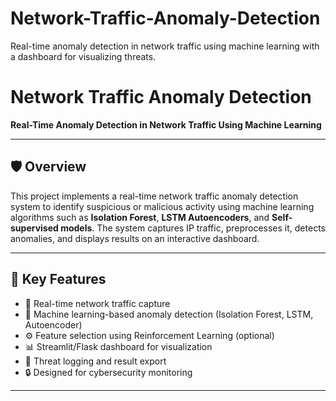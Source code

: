# Network-Traffic-Anomaly-Detection
Real-time anomaly detection in network traffic using machine learning with a dashboard for visualizing threats.
# Network Traffic Anomaly Detection

**Real-Time Anomaly Detection in Network Traffic Using Machine Learning**

---

## 🛡️ Overview

This project implements a real-time network traffic anomaly detection system to identify suspicious or malicious activity using machine learning algorithms such as **Isolation Forest**, **LSTM Autoencoders**, and **Self-supervised models**. The system captures IP traffic, preprocesses it, detects anomalies, and displays results on an interactive dashboard.

---

## 🚀 Key Features

- 📡 Real-time network traffic capture
- 🧠 Machine learning-based anomaly detection (Isolation Forest, LSTM, Autoencoder)
- ⚙️ Feature selection using Reinforcement Learning (optional)
- 📊 Streamlit/Flask dashboard for visualization
- 💾 Threat logging and result export
- 🔒 Designed for cybersecurity monitoring

---
